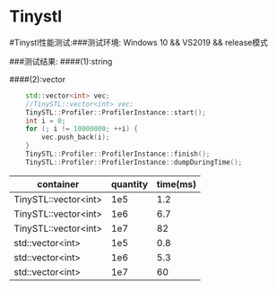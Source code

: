 # Tinystl

#Tinystl性能测试:###测试环境: Windows 10 && VS2019 && release模式

###测试结果:
####(1):string




####(2):vector<int>

```C++
    std::vector<int> vec;
    //TinySTL::vector<int> vec;
    TinySTL::Profiler::ProfilerInstance::start();
    int i = 0;
    for (; i != 10000000; ++i) {
        vec.push_back(i);
    }
    TinySTL::Profiler::ProfilerInstance::finish();
    TinySTL::Profiler::ProfilerInstance::dumpDuringTime();
```

| container | quantity | time(ms) |
|---|---|---|
|TinySTL::vector\<int\>|1e5|1.2|
|TinySTL::vector\<int\>|1e6|6.7|
|TinySTL::vector\<int\>|1e7|82|
|std::vector\<int\>|1e5|0.8|
|std::vector\<int\>|1e6|5.3|
|std::vector\<int\>|1e7|60|
